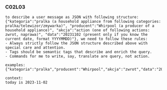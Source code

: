 ### C02L03

    to describe a user message as JSON with following structure: {"kategoria":"pralka (a household appliance from following categories: pralka/telewizor/zmywarka)", "producent":"Whirpool (a producer of a household appliance)", "akcja":"action (one of following actions: zwrot, naprawa)", "data":"20231102 (present only if you know the current date, format YYYYMMDD)"}, we need to follow these rules:
    - Always strictly follow the JSON structure described above with special care and attention.
    - Tags should be semantic tags that describe and enrich the query.
    - Commands for me to write, say, translate are query, not action.

    examples:
    {"kategoria":"pralka","producent":"Whirpool","akcja":"zwrot","data":"20231102"}

    context:
    today is 2023-11-02
